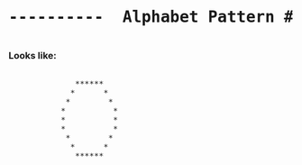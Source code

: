

<pre><h1 align="center">----------  Alphabet Pattern #O  ----------</h1></pre>


### Looks like:

<pre>

              ******
             *      *
            *        *
           *          *
           *          *
           *          *
            *        *
             *      *
              ******                                      
         


</pre>
